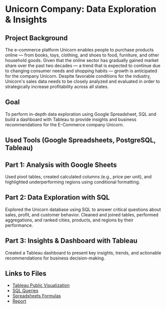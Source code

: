 # Unicorn Company: Data Exploration & Insights
## Project Background
The e-commerce platform Unicorn enables people to purchase products online — from books, toys, clothing, and shoes to food, furniture, and other household goods.
Given that the online sector has gradually gained market share over the past two decades — a trend that is expected to continue due to changing consumer needs and shopping habits — growth is anticipated for the company Unicorn. Despite favorable conditions for the industry, Unicorn's sales data needs to be closely analyzed and evaluated in order to strategically increase profitability across all states.
## Goal 
To perform in-depth data exploration using Google Spreadsheet, SQL and build a dashboard with Tableau to provide insights and business recommendations for the E-Commerce company Unicorn.
## Used Tools (Google Spreadsheets, PostgreSQL, Tableau)
## Part 1: Analysis with Google Sheets
Used pivot tables, created calculated columns (e.g., price per unit), and highlighted underperforming regions using conditional formatting.
## Part 2: Data Exploration with SQL
Explored the Unicorn database using SQL to answer critical questions about sales, profit, and customer behavior.
Cleaned and joined tables, performed aggregations, and ranked cities, products, and regions by their performance.
## Part 3: Insights & Dashboard with Tableau
Created a Tableau dashboard to present key insights, trends, and actionable recommendations for business decision-making.
## Links to Files
- [Tableau Public Visualization](https://public.tableau.com/views/UnicornProjekt/Dashboard1?:language=de-DE&:sid=&:redirect=auth&:display_count=n&:origin=viz_share_link)
- [SQL Queries](https://www.notion.so/SQL-Queries-15c8295c2e5a80edb474e9f83119e7a7?pvs=4)
- [Spreadsheets Formulas](https://www.notion.so/Spreadsheets-Formeln-15c8295c2e5a804f8ff0d879d2226258?pvs=4)
- [Report](https://www.notion.so/Einblicke-und-Handlungsempfehlungen-Unicorn-1da8295c2e5a809ea3a6ccb9984179c3?pvs=4)


